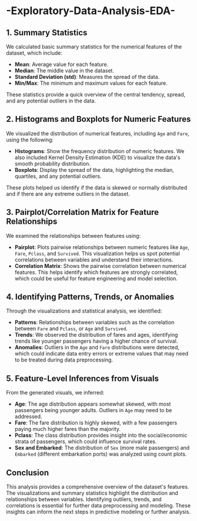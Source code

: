 # -Exploratory-Data-Analysis-EDA-

## 1. Summary Statistics

We calculated basic summary statistics for the numerical features of the dataset, which include:
- **Mean**: Average value for each feature.
- **Median**: The middle value in the dataset.
- **Standard Deviation (std)**: Measures the spread of the data.
- **Min/Max**: The minimum and maximum values for each feature.

These statistics provide a quick overview of the central tendency, spread, and any potential outliers in the data.

## 2. Histograms and Boxplots for Numeric Features

We visualized the distribution of numerical features, including `Age` and `Fare`, using the following:
- **Histograms**: Show the frequency distribution of numeric features. We also included Kernel Density Estimation (KDE) to visualize the data's smooth probability distribution.
- **Boxplots**: Display the spread of the data, highlighting the median, quartiles, and any potential outliers.

These plots helped us identify if the data is skewed or normally distributed and if there are any extreme outliers in the dataset.

## 3. Pairplot/Correlation Matrix for Feature Relationships

We examined the relationships between features using:
- **Pairplot**: Plots pairwise relationships between numeric features like `Age`, `Fare`, `Pclass`, and `Survived`. This visualization helps us spot potential correlations between variables and understand their interactions.
- **Correlation Matrix**: Shows the pairwise correlation between numerical features. This helps identify which features are strongly correlated, which could be useful for feature engineering and model selection.

## 4. Identifying Patterns, Trends, or Anomalies

Through the visualizations and statistical analysis, we identified:
- **Patterns**: Relationships between variables such as the correlation between `Fare` and `Pclass`, or `Age` and `Survived`.
- **Trends**: We observed the distribution of fares and ages, identifying trends like younger passengers having a higher chance of survival.
- **Anomalies**: Outliers in the `Age` and `Fare` distributions were detected, which could indicate data entry errors or extreme values that may need to be treated during data preprocessing.

## 5. Feature-Level Inferences from Visuals

From the generated visuals, we inferred:
- **Age**: The age distribution appears somewhat skewed, with most passengers being younger adults. Outliers in `Age` may need to be addressed.
- **Fare**: The fare distribution is highly skewed, with a few passengers paying much higher fares than the majority.
- **Pclass**: The class distribution provides insight into the social/economic strata of passengers, which could influence survival rates.
- **Sex and Embarked**: The distribution of `Sex` (more male passengers) and `Embarked` (different embarkation ports) was analyzed using count plots.

## Conclusion

This analysis provides a comprehensive overview of the dataset's features. The visualizations and summary statistics highlight the distribution and relationships between variables. Identifying outliers, trends, and correlations is essential for further data preprocessing and modeling. These insights can inform the next steps in predictive modeling or further analysis.
